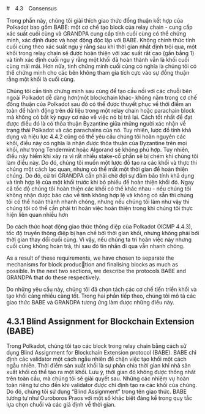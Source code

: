 #　4.3　Consensus

Trong phần này, chúng tôi giải thích giao thức đồng thuận kết hợp của Polkadot bao gồm BABE: một
cơ chế tạo block của relay chain - cung cấp xác suất cuối cùng và GRANDPA
cung cấp tính cuối cùng có thể chứng minh, xác định được và hoạt động độc lập với BABE.
Không chính thức tính cuối cùng theo xác suất ngụ ý rằng sau khi thời gian nhất định trôi qua, một khối trong relay chain sẽ được hoàn thiện
với xác suất rất cao (gần bằng 1) và tính xác định cuối ngụ ý rằng một khối đã hoàn thành vẫn là khối cuối cùng
mãi mãi. Hơn nữa, tính chứng minh cuối cùng có nghĩa là chúng tôi có thể chứng minh cho các bên không tham gia tích cực vào
sự đồng thuận rằng một khối là cuối cùng.

Chúng tôi cần tính chứng minh sau cùng để tạo cầu nối với các chuỗi bên ngoài Polkadot dễ dàng hơn(một blockchain khác-
không nằm trong cơ chế đồng thuận của Polkadot sau đó có thể được thuyết phục về thời điểm an toàn để hành động trên dữ liệu trong một relay chain hoặc parachain block mà không có bất kỳ nguy cơ nào về việc nó bị trả lại. Cách tốt nhất để đạt được điều đó
là có thỏa thuận Byzantine giữa những người xác nhận về trạng thái Polkadot và các parachains của nó.
Tuy nhiên, lược đồ tính khả dụng và hiệu lực 4.4.2 cũng có thể yêu cầu chúng tôi hoàn nguyên các khối, điều này
có nghĩa là nhận được thỏa thuận của Byzantine trên mọi khối, như trong Tendermint hoặc Algorand sẽ không phù hợp.
Tuy nhiên, điều này hiếm khi xảy ra vì rất nhiều stake-cổ phần sẽ bị chém khi chúng tôi làm điều này.
Do đó, chúng tôi muốn một lược đồ tạo ra các khối và thực thi chúng một cách lạc quan,
nhưng có thể mất một thời gian để hoàn thiện chúng. Do đó, cử tri GRANDPA cần phải chờ đợi sự đảm bảo
tính khả dụng và tính hợp lệ của một khối trước khi bỏ phiếu để hoàn thiện khối đó. Ngay cả tốc độ
chúng tôi hoàn thiện các khối có thể khác nhau - nếu chúng tôi không nhận được báo cáo về tính không hợp lệ và không có sẵn thì chúng tôi
có thể hoàn thành nhanh chóng, nhưng nếu chúng tôi làm như vậy thì chúng tôi có thể cần phải trì hoãn việc hoàn thiện trong khi chúng tôi thực hiện liên quan nhiều hơn

Do cách thức hoạt động giao thức thông điệp của Polkadot (XCMP 4.4.3), tốc độ truyền thông điệp
bị hạn chế bởi thời gian khối, nhưng không phải bởi thời gian thay đổi cuối cùng. Vì vậy, nếu chúng ta trì hoãn việc này nhưng cuối cùng không hoàn trả, thì sau đó tin nhắn đi qua vẫn nhanh chóng.

As a result of these requirements, we have chosen to separate the mechanisms for block production and finalising blocks as much as possible. In the next two sections, we describe the protocols
BABE and GRANDPA that do these respectively.

Do những yêu cầu này, chúng tôi đã chọn tách các cơ chế tiến triển khối và tạo khối càng nhiều càng tốt. Trong hai phần tiếp theo, chúng tôi mô tả các giao thức
BABE và GRANDPA tương ứng làm được những điều này.

## 4.3.1 Blind Assignment for Blockchain Extension (BABE)

Trong Polkadot, chúng tôi tạo các block trong relay chain bằng cách sử dụng Blind Assignment for Blockchain Extension protocol (BABE). BABE chỉ định các validator một cách ngẫu nhiên để chặn việc tạo khối một cách ngẫu nhiên. Thời điểm sản xuất khối là sự phân chia thời gian khi nhà sản xuất khối có thể tạo ra một khối. Lưu ý, thời gian đó không được thống nhất trên toàn cầu, mà chúng tôi sẽ giải quyết sau. Những các nhiệm vụ hoàn toàn riêng tư cho đến khi validator được chỉ định tạo ra các khối của chúng. Do đó, chúng tôi sử dụng “Blind Assignment” trong tên giao thức. BABE tương tự như Ouroboros Praos với một số khác biệt đáng kể trong quy tắc lựa chọn chuỗi và các giả định về thời gian.